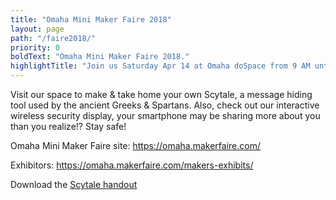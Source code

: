 ```yaml
---
title: "Omaha Mini Maker Faire 2018"
layout: page
path: "/faire2018/"
priority: 0
boldText: "Omaha Mini Maker Faire 2018."
highlightTitle: "Join us Saturday Apr 14 at Omaha doSpace from 9 AM until 4 PM."
---
```


Visit our space to make & take home your own Scytale, a message hiding tool used by the ancient Greeks & Spartans. Also, check out our interactive wireless security display, your smartphone may be sharing more about you than you realize!? Stay safe!

Omaha Mini Maker Faire site: https://omaha.makerfaire.com/

Exhibitors: https://omaha.makerfaire.com/makers-exhibits/

Download the [Scytale handout](../blob/master/files/public/files/omahaminimakerfaire2018/dc402-omahamakerfaire2018-scytale.pdf)
